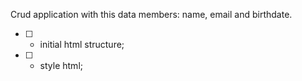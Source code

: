 Crud application with this data members: name, email and birthdate.

- [ ] - initial html structure;
- [ ] - style html;